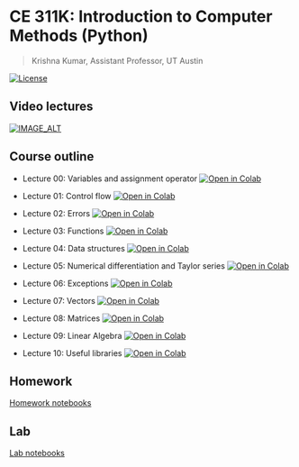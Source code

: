 # CE 311K: Introduction to Computer Methods (Python)
> Krishna Kumar, Assistant Professor, UT Austin

[![License](https://img.shields.io/badge/license-CC--By--SA--4.0-brightgreen.svg)](https://raw.githubusercontent.com/kks32-courses/ce311k/master/LICENSE.md)

## Video lectures
[![IMAGE_ALT](https://img.youtube.com/vi/eVKPCWBlY8A/0.jpg)](https://www.youtube.com/watch?v=eVKPCWBlY8A&list=PLF6FCo2wh5eXt-r324VAXFdP2z1IJUbqs)

## Course outline
* Lecture 00: Variables and assignment operator [![Open in Colab](https://colab.research.google.com/assets/colab-badge.svg)](https://colab.research.google.com/github/kks32-courses/ce311k/blob/main/notebooks/lectures/00_intro/00_variables_assignment_operator-precedence_solutions.ipynb)

* Lecture 01: Control flow [![Open in Colab](https://colab.research.google.com/assets/colab-badge.svg)](https://colab.research.google.com/github/kks32-courses/ce311k/blob/main/notebooks/lectures/01_control_flow/01_control_statements_solutions.ipynb)

* Lecture 02: Errors [![Open in Colab](https://colab.research.google.com/assets/colab-badge.svg)](https://colab.research.google.com/github/kks32-courses/ce311k/blob/main/notebooks/lectures/02_errors/02_errors_solutions.ipynb)

* Lecture 03: Functions [![Open in Colab](https://colab.research.google.com/assets/colab-badge.svg)](https://colab.research.google.com/github/kks32-courses/ce311k/blob/main/notebooks/lectures/03_functions/03_functions_solutions.ipynb)

* Lecture 04: Data structures [![Open in Colab](https://colab.research.google.com/assets/colab-badge.svg)](https://colab.research.google.com/github/kks32-courses/ce311k/blob/main/notebooks/lectures/04_data_structures/04_data_structures_solution.ipynb)

* Lecture 05: Numerical differentiation and Taylor series [![Open in Colab](https://colab.research.google.com/assets/colab-badge.svg)](https://colab.research.google.com/github/kks32-courses/ce311k/blob/main/notebooks/lectures/05_numerical_diff_taylor_series_newton_raphson/05_finite_difference_taylor_series_solution.ipynb)

* Lecture 06: Exceptions [![Open in Colab](https://colab.research.google.com/assets/colab-badge.svg)](https://colab.research.google.com/github/kks32-courses/ce311k/blob/main/notebooks/lectures/06_exceptions/06_error_handling_testing_solution.ipynb)

* Lecture 07: Vectors [![Open in Colab](https://colab.research.google.com/assets/colab-badge.svg)](https://colab.research.google.com/github/kks32-courses/ce311k/blob/main/notebooks/lectures/07_vectors/07_vectors_solution.ipynb)

* Lecture 08: Matrices [![Open in Colab](https://colab.research.google.com/assets/colab-badge.svg)](https://colab.research.google.com/github/kks32-courses/ce311k/blob/main/notebooks/lectures/08_matrices/08_matrices_solution.ipynb)

* Lecture 09: Linear Algebra [![Open in Colab](https://colab.research.google.com/assets/colab-badge.svg)](https://colab.research.google.com/github/kks32-courses/ce311k/blob/main/notebooks/lectures/09_linear_algebra/09_linear_algebra_solution.ipynb)

* Lecture 10: Useful libraries [![Open in Colab](https://colab.research.google.com/assets/colab-badge.svg)](https://colab.research.google.com/github/kks32-courses/ce311k/blob/main/notebooks/lectures/10_useful_libs/10_useful_libs_solution.ipynb)

## Homework 

[Homework notebooks](https://github.com/kks32-courses/ce311k/tree/main/notebooks/hw)

## Lab

[Lab notebooks](https://github.com/kks32-courses/ce311k/tree/main/notebooks/lab)

